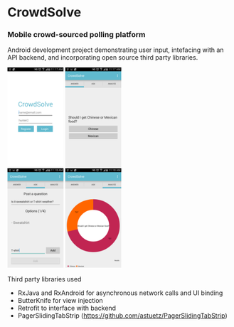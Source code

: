 # CrowdSolve

### Mobile crowd-sourced polling platform

Android development project demonstrating user input, intefacing with an API backend, and incorporating open source third party libraries.

<img src="/screenshots/splash.jpg" height="25%" width="25%" align="">
<img src="/screenshots/one.jpg" height="25%" width="25%" align=""><br>
<img src="/screenshots/two.jpg" height="25%" width="25%" align="">
<img src="/screenshots/three.jpg" height="25%" width="25%" align="">

Third party libraries used
* RxJava and RxAndroid for asynchronous network calls and UI binding
* ButterKnife for view injection
* Retrofit to interface with backend
* PagerSlidingTabStrip (https://github.com/astuetz/PagerSlidingTabStrip)
